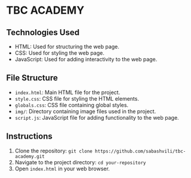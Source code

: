 # TBC ACADEMY

## Technologies Used

- HTML: Used for structuring the web page.
- CSS: Used for styling the web page.
- JavaScript: Used for adding interactivity to the web page.

## File Structure

- `index.html`: Main HTML file for the project.
- `style.css`: CSS file for styling the HTML elements.
- `globals.css`: CSS file containing global styles.
- `img/`: Directory containing image files used in the project.
- `script.js`: JavaScript file for adding functionality to the web page.

## Instructions

1. Clone the repository: `git clone https://github.com/sabashvili/tbc-academy.git`
2. Navigate to the project directory: `cd your-repository`
3. Open `index.html` in your web browser.

